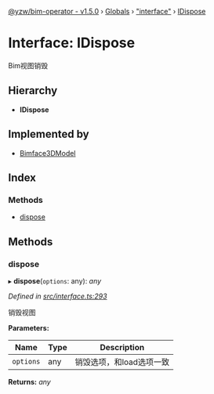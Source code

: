 [@yzw/bim-operator - v1.5.0](../README.md) › [Globals](../globals.md) › ["interface"](../modules/_interface_.md) › [IDispose](_interface_.idispose.md)

# Interface: IDispose

Bim视图销毁

## Hierarchy

* **IDispose**

## Implemented by

* [Bimface3DModel](../classes/_providers_bimface_bimface_model_.bimface3dmodel.md)

## Index

### Methods

* [dispose](_interface_.idispose.md#dispose)

## Methods

###  dispose

▸ **dispose**(`options`: any): *any*

*Defined in [src/interface.ts:293](https://github.com/youkaisteve/bim-operator/blob/90a5443/src/interface.ts#L293)*

销毁视图

**Parameters:**

Name | Type | Description |
------ | ------ | ------ |
`options` | any | 销毁选项，和load选项一致  |

**Returns:** *any*
